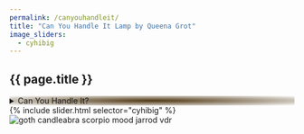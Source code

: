 ```yaml
---
permalink: /canyouhandleit/
title: "Can You Handle It Lamp by Queena Grot"
image_sliders:
  - cyhibig
---
```

<section class="section fadeup">

  <h2>{{ page.title }}</h2>

  <div class="col-1-1">
    <details style="background: radial-gradient(#4f3712, #9198e500);">
      <summary>Can You Handle It?</summary>
      <br>Glazed Raku Lamp
      <br>42 x 22 x 18 cm
      <br>E27 bulb fitting
      <br>AU socket
      <br><br>Enquire to purchase
      <br>via <a>Email</a>/<a>Instagram</a>
    </details>
    <div id="slideshow">
    {% include slider.html selector="cyhibig" %}
    </div>
  </div>

  <div class="col-1-1" style="position: relative; z-index: -2;">
    <img src="/qg/assets/images/cyhibig/IMG_3299.JPG" alt="goth candleabra scorpio mood jarrod vdr"/>
  </div>

</section>